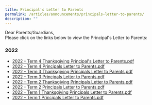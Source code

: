 ```yaml
---
title: Principal's Letter to Parents
permalink: /articles/announcements/principals-letter-to-parents/
description: ""
---
```

Dear Parents/Guardians,   <br>
Please click on the links below to view the Principal's Letter to Parents:

### 2022

* [2022 - Term 4 Thanksgiving Principal's Letter to Parents.pdf](/files/2022%20-%20Term%204%20Thanksgiving%20Principals%20Letter%20to%20Parents.pdf)
* [2022 - Term 4 Principals Letter to Parents.pdf](/files/2022%20-%20Term%204%20Principals%20Letter%20to%20Parents.pdf)
* [2022 - Term 3 Thanksgiving Principals Letter to Parents.pdf](/files/2022%20-%20Term%203%20Thanksgiving%20Principals%20Letter%20to%20Parents.pdf)
* [2022 - Term 3 Principals Letter to Parents.pdf](/files/2022%20-%20Term%203%20Principals%20Letter%20to%20Parents.pdf)
* [2022 - Term 2 Thanksgiving Principals Letter to Parents.pdf](/files/2022%20-%20Term%202%20Thanksgiving%20Principals%20Letter%20to%20Parents.pdf)
* [2022 - Term 2 Principals Letter to Parents.pdf](/files/2022%20-%20Term%202%20Principals%20Letter%20to%20Parents.pdf)
* [2022 - Term 1 Thanksgiving Principals Letter to Parents.pdf](/files/2022%20-%20Term%201%20Thanksgiving%20Principals%20Letter%20to%20Parents.pdf)
* [2022 - Term 1 Principals Letter to Parents.pdf](/files/2022%20-%20Term%201%20Principals%20Letter%20to%20Parents.pdf)
